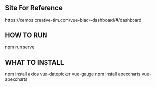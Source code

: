 ## Site For Reference
https://demos.creative-tim.com/vue-black-dashboard/#/dashboard


## HOW TO RUN
npm run serve


## WHAT TO INSTALL
npm install axios vue-datepicker vue-gauge
npm install apexcharts vue-apexcharts


##
